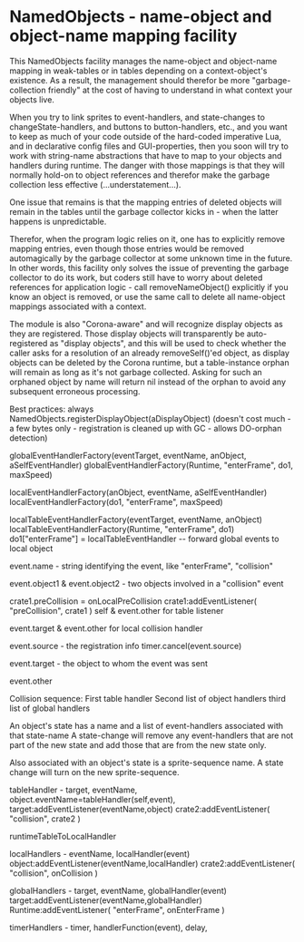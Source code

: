 NamedObjects - name-object and object-name mapping facility
===========================================================

This NamedObjects facility manages the name-object and object-name mapping in weak-tables or
in tables depending on a context-object's existence. As a result, the management should therefor
be more "garbage-collection friendly" at the cost of having to understand in what context
your objects live.

When you try to link sprites to event-handlers, and state-changes to changeState-handlers, 
and buttons to button-handlers, etc., and you want to keep as much of your code outside of the 
hard-coded imperative Lua, and in declarative config files and GUI-properties, then you soon 
will try to work with string-name abstractions that have to map to your objects and handlers
during runtime. The danger with those mappings is that they will normally hold-on to object
references and therefor make the garbage collection less effective (...understatement...).

One issue that remains is that the mapping entries of deleted objects will remain in the tables 
until the garbage collector kicks in - when the latter happens is unpredictable.

Therefor, when the program logic relies on it, one has to explicitly remove mapping entries,
even though those entries would be removed automagically by the garbage collector at some 
unknown time in the future. In other words, this facility only solves the issue of preventing
the garbage collector to do its work, but coders still have to worry about deleted references
for application logic - call removeNameObject() explicitly if you know an object is removed, 
or use the same call to delete all name-object mappings associated with a context.

The module is also "Corona-aware" and will recognize display objects as they are registered. 
Those display objects will transparently be auto-registered as "display objects", and this will 
be used to check whether the caller asks for a resolution of an already removeSelf()'ed object,
as display objects can be deleted by the Corona runtime, but a table-instance orphan will remain
as long as it's not garbage collected. Asking for such an orphaned object by name will return nil
instead of the orphan to avoid any subsequent erroneous processing. 

Best practices: always NamedObjects.registerDisplayObject(aDisplayObject)
(doesn't cost much - a few bytes only - registration is cleaned up with GC - allows DO-orphan detection)




globalEventHandlerFactory(eventTarget, eventName, anObject, aSelfEventHandler)
globalEventHandlerFactory(Runtime, "enterFrame", do1, maxSpeed)

localEventHandlerFactory(anObject, eventName, aSelfEventHandler)
localEventHandlerFactory(do1, "enterFrame", maxSpeed)

localTableEventHandlerFactory(eventTarget, eventName, anObject)
localTableEventHandlerFactory(Runtime, "enterFrame", do1)
do1["enterFrame"] = localTableEventHandler
-- forward global events to local object


event.name - string identifying the event, like "enterFrame", "collision"


event.object1 & event.object2 - two objects involved in a "collision" event

crate1.preCollision = onLocalPreCollision
crate1:addEventListener( "preCollision", crate1 )
self & event.other for table listener

event.target & event.other for local collision handler

event.source - the registration info timer.cancel(event.source)

event.target - the object to whom the event was sent

event.other

Collision sequence:
First table handler
Second list of object handlers
third list of global handlers

An object's state has a name and a list of event-handlers associated with that state-name
A state-change will remove any event-handlers that are not part of the new state and add those that are from the new state only.

Also associated with an object's state is a sprite-sequence name. A state change will turn on the new sprite-sequence.

tableHandler - target, eventName, object.eventName=tableHandler(self,event), target:addEventListener(eventName,object)
crate2:addEventListener( "collision", crate2 )

runtimeTableToLocalHandler

localHandlers - eventName, localHandler(event)
object:addEventListener(eventName,localHandler)
crate2:addEventListener( "collision", onCollision )

globalHandlers - target, eventName, globalHandler(event)
target:addEventListener(eventName,globalHandler)
Runtime:addEventListener( "enterFrame", onEnterFrame )



timerHandlers - timer, handlerFunction(event), delay, 